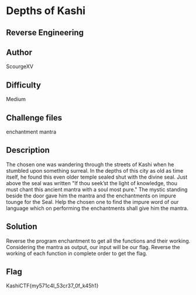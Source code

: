 # Depths of Kashi

## Reverse Engineering

## Author
ScourgeXV

## Difficulty
Medium

## Challenge files
enchantment
mantra

## Description
The chosen one was wandering through the streets of Kashi when he stumbled upon something surreal. In the depths of this city as old as time itself, he found this even older temple sealed shut with the divine seal. Just above the seal was written "If thou seek’st the light of knowledge, thou must chant this ancient mantra with a soul most pure." The mystic standing beside the door gave him the mantra and the enchantments on impure tounge for the Seal. Help the chosen one to find the impure word of our language which on performing the enchantments shall give him the mantra. 

## Solution
Reverse the program enchantment to get all the functions and their working. Considering the mantra as output, our input will be our flag. Reverse the working of each function in complete order to get the flag.

## Flag
KashiCTF{my571c4l_53cr37_0f_k45h1}